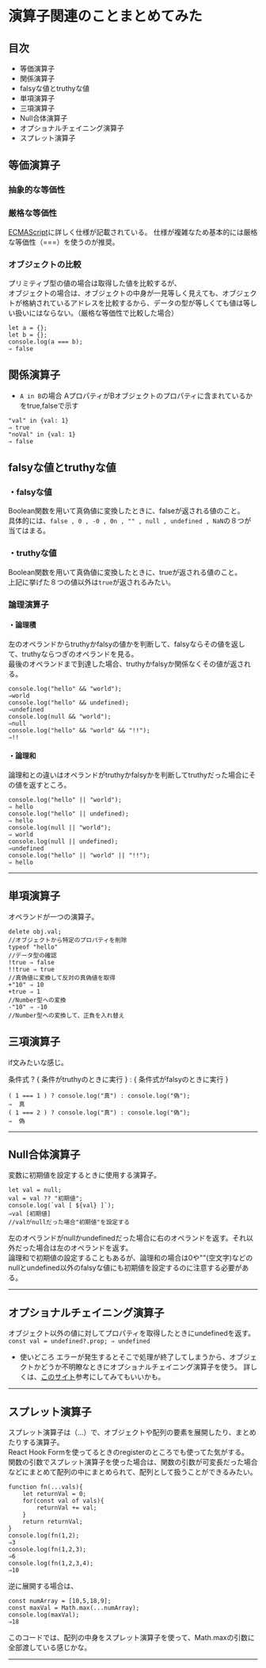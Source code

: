 # 演算子関連のことまとめてみた

## 目次
- 等価演算子
- 関係演算子
- falsyな値とtruthyな値
- 単項演算子
- 三項演算子
- Null合体演算子
- オプショナルチェイニング演算子
- スプレット演算子


## 等価演算子
### 抽象的な等価性
### 厳格な等価性
[ECMAScript](https://262.ecma-international.org/5.1/#sec-11.9.3)に詳しく仕様が記載されている。
仕様が複雑なため基本的には厳格な等価性（===）を使うのが推奨。
### オブジェクトの比較
プリミティブ型の値の場合は取得した値を比較するが、  
オブジェクトの場合は、オブジェクトの中身が一見等しく見えても、オブジェクトが格納されているアドレスを比較するから、データの型が等しくても値は等しい扱いにはならない。（厳格な等価性で比較した場合）
```
let a = {};
let b = {};
console.log(a === b);
⇒ false
```

## 関係演算子
- ` A in B `の場合
AプロパティがBオブジェクトのプロパティに含まれているかをtrue,falseで示す
```
"val" in {val: 1}
⇒ true
"noVal" in {val: 1}
⇒ false
```

## falsyな値とtruthyな値
### ・falsyな値
Boolean関数を用いて真偽値に変換したときに、falseが返される値のこと。  
具体的には、`false , 0 , -0 , 0n , "" , null , undefined , NaN`の８つが当てはまる。
### ・truthyな値
Boolean関数を用いて真偽値に変換したときに、trueが返される値のこと。  
上記に挙げた８つの値以外は`true`が返されるみたい。
### 論理演算子
#### ・論理積
左のオペランドからtruthyかfalsyの値かを判断して、falsyならその値を返して、truthyならつぎのオペランドを見る。  
最後のオペランドまで到達した場合、truthyかfalsyか関係なくその値が返される。  
```
console.log("hello" && "world");
⇒world
console.log("hello" && undefined);
⇒undefined
console.log(null && "world");
⇒null
console.log("hello" && "world" && "!!");
⇒!!
```
#### ・論理和
論理和との違いはオペランドがtruthyかfalsyかを判断してtruthyだった場合にその値を返すところ。
```
console.log("hello" || "world");
⇒ hello
console.log("hello" || undefined);
⇒ hello
console.log(null || "world");
⇒ world
console.log(null || undefined);
⇒undefined
console.log("hello" || "world" || "!!");
⇒ hello
```
---
## 単項演算子
オペランドが一つの演算子。
```
delete obj.val;
//オブジェクトから特定のプロパティを削除
typeof "hello"
//データ型の確認
!true ⇒ false
!!true ⇒ true
//真偽値に変換して反対の真偽値を取得
+"10" ⇒ 10
+true ⇒ 1
//Number型への変換
-"10" ⇒ -10
//Number型への変換して、正負を入れ替え
```
## 三項演算子
if文みたいな感じ。  
  
条件式 ? { 条件がtruthyのときに実行 } : { 条件式がfalsyのときに実行 }  
```
( 1 === 1 ) ? console.log("真") : console.log("偽");
⇒  真
( 1 === 2 ) ? console.log("真") : console.log("偽");
⇒  偽
```
---
## Null合体演算子
変数に初期値を設定するときに使用する演算子。
```
let val = null;
val = val ?? "初期値";
console.log(`val [ ${val} ]`);
⇒val [初期値]
//valがnullだった場合"初期値"を設定する
```
左のオペランドがnullかundefinedだった場合に右のオペランドを返す。それ以外だった場合は左のオペランドを返す。  
論理和で初期値の設定することもあるが、論理和の場合は0や""(空文字)などのnullとundefined以外のfalsyな値にも初期値を設定するのに注意する必要がある。

---
## オプショナルチェイニング演算子
オブジェクト以外の値に対してプロパティを取得したときにundefinedを返す。  
`const val = undefined?.prop; ⇒ undefined`  
- 使いどころ
エラーが発生するとそこで処理が終了してしまうから、オブジェクトかどうか不明瞭なときにオプショナルチェイニング演算子を使う。
詳しくは、[このサイト](https://qiita.com/youtoy/items/ff5da7b32596669fa840)参考にしてみてもいいかも。

---
## スプレット演算子
スプレット演算子は（...）で、オブジェクトや配列の要素を展開したり、まとめたりする演算子。  
React Hook Formを使ってるときのregisterのところでも使ってた気がする。  
関数の引数でスプレット演算子を使った場合は、関数の引数が可変長だった場合などにまとめて配列の中にまとめられて、配列として扱うことができるみたい。  
```
function fn(...vals){
    let returnVal = 0;
    for(const val of vals){
        returnVal += val;
    }
    return returnVal;
}
console.log(fn(1,2);
⇒3
console.log(fn(1,2,3);
⇒6
console.log(fn(1,2,3,4);
⇒10
```
逆に展開する場合は、
```
const numArray = [10,5,18,9];
const maxVal = Math.max(...numArray);
console.log(maxVal);
⇒18
```
このコードでは、配列の中身をスプレット演算子を使って、Math.maxの引数に全部渡している感じかな。

---
